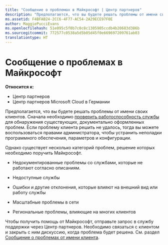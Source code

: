 ```yaml
---
title: "Сообщение о проблемах в Майкрософт | Центр партнеров"
description: "Предполагается, что вы будете решать проблемы от имени своих клиентов."
ms.assetid: F4BFAB24-2CC6-4F77-AC54-2A29ECE97F0E
author: MaggiePucciEvans
ms.openlocfilehash: 51e095c5f0b7c0c8c1305905ccdb4b20683d386b
ms.sourcegitcommit: 772577c0538a5d5b05d45f0e669697209761ab03
translationtype: HT
---
```

# <a name="escalate-problems-to-microsoft"></a>Сообщение о проблемах в Майкрософт

**Относится к:**

-  Центр партнеров
-  Центр партнеров Microsoft Cloud в Германии

Предполагается, что вы будете решать проблемы от имени своих клиентов. Сначала необходимо [проверить работоспособность службы](check-service-health.md) для обнаружения существующих, документально оформленных проблем. Если проблему клиента решить не удалось, тогда вы можете воспользоваться правами администратора, чтобы устранить неполадки программного обеспечения, параметров и конфигурации.

Однако существует несколько категорий проблем, решение которых необходимо поручить Майкрософт.

-   Недокументированные проблемы со службами, которые не работают согласно описаниям.

-   Недоступные службы

-   Ошибки и другие отклонения, которые влияют на внешний вид или работу службы

-   Масштабные проблемы в сети

-   Региональные проблемы, влияющие на многих клиентов

Чтобы получить помощь от Майкрософт, отправьте запрос в службу поддержки через Центр партнеров. Необходимо связаться с клиентом и закрыть с ним дискуссию, когда проблема будет решена. См. раздел [Сообщение о проблемах от имени клиента](report-problems-on-behalf-of-a-customer.md).

 

 



